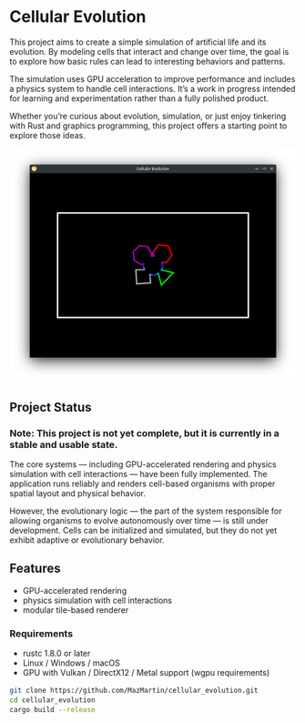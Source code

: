 # Cellular Evolution

This project aims to create a simple simulation of artificial life and its evolution.
By modeling cells that interact and change over time,
the goal is to explore how basic rules can lead to interesting behaviors and patterns.

The simulation uses GPU acceleration to improve performance and includes a physics system to handle cell interactions.
It’s a work in progress intended for learning and experimentation rather than a fully polished product.

Whether you’re curious about evolution, simulation, or just enjoy tinkering with Rust and graphics programming,
this project offers a starting point to explore those ideas.

![screenshot](assets/screenshot.png)


## Project Status
### Note: This project is not yet complete, but it is currently in a stable and usable state.

The core systems — including GPU-accelerated rendering and physics simulation with cell interactions — have been fully implemented.
The application runs reliably and renders cell-based organisms with proper spatial layout and physical behavior.

However, the evolutionary logic — the part of the system responsible for allowing organisms to evolve autonomously over time — is still under development.
Cells can be initialized and simulated, but they do not yet exhibit adaptive or evolutionary behavior.

## Features

- GPU-accelerated rendering
- physics simulation with cell interactions
- modular tile-based renderer


### Requirements

- rustc 1.8.0 or later
- Linux / Windows / macOS
- GPU with Vulkan / DirectX12 / Metal support (wgpu requirements)


```bash
git clone https://github.com/MazMartin/cellular_evolution.git
cd cellular_evolution
cargo build --release
